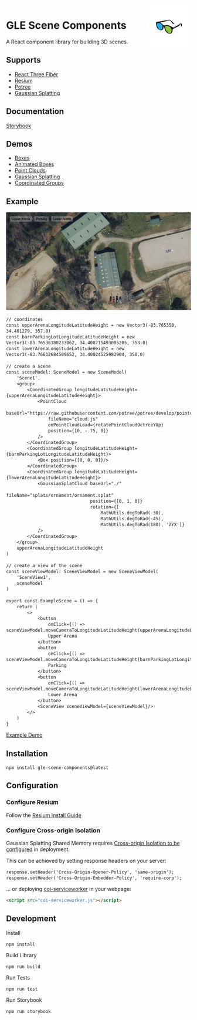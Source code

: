 <a href="/">
    <img alt="logo" src="public/images/logo-flipped.png" align="right" width="120" height="120"/>
</a>

# GLE Scene Components

A React component library for building 3D scenes.

## Supports
- [React Three Fiber](https://github.com/pmndrs/react-three-fiber)
- [Resium](https://github.com/reearth/resium)
- [Potree](https://github.com/guyettinger/gle-potree)
- [Gaussian Splatting](https://github.com/guyettinger/gle-gaussian-splat-3d)

## Documentation
[Storybook](https://guyettinger.github.io/gle-scene-components/)

## Demos
- [Boxes](https://guyettinger.github.io/gle-scene-components/?path=/story/gle-scene-components-sceneview--boxes)
- [Animated Boxes](https://guyettinger.github.io/gle-scene-components/?path=/story/gle-scene-components-sceneview--animated-boxes)
- [Point Clouds](https://guyettinger.github.io/gle-scene-components/?path=/story/gle-scene-components-sceneview--point-clouds)
- [Gaussian Splatting](https://guyettinger.github.io/gle-scene-components/?path=/story/gle-scene-components-sceneview--gaussian-splat-clouds)
- [Coordinated Groups](https://guyettinger.github.io/gle-scene-components/?path=/story/gle-scene-components-sceneview--coordinated-groups)

## Example
![example-screenshot.png](public%2Fimages%2Fexample-screenshot.png)
```tsx
// coordinates
const upperArenaLongitudeLatitudeHeight = new Vector3(-83.765350, 34.401279, 357.0)
const barnParkingLotLongitudeLatitudeHeight = new Vector3(-83.76536188233062, 34.400715493095205, 353.0)
const lowerArenaLongitudeLatitudeHeight = new Vector3(-83.76612684589652, 34.40024525982904, 350.0)

// create a scene
const sceneModel: SceneModel = new SceneModel(
    'Scene1',
    <group>
        <CoordinatedGroup longitudeLatitudeHeight={upperArenaLongitudeLatitudeHeight}>
            <PointCloud
                baseUrl="https://raw.githubusercontent.com/potree/potree/develop/pointclouds/lion_takanawa/"
                fileName="cloud.js"
                onPointCloudLoad={rotatePointCloudOctreeYUp}
                position={[0, -.75, 0]}
            />
        </CoordinatedGroup>
        <CoordinatedGroup longitudeLatitudeHeight={barnParkingLotLongitudeLatitudeHeight}>
            <Box position={[0, 0, 0]}/>
        </CoordinatedGroup>
        <CoordinatedGroup longitudeLatitudeHeight={lowerArenaLongitudeLatitudeHeight}>
            <GaussianSplatCloud baseUrl="./"
                                fileName="splats/ornament/ornament.splat"
                                position={[0, 1, 0]}
                                rotation={[
                                    MathUtils.degToRad(-30),
                                    MathUtils.degToRad(-45),
                                    MathUtils.degToRad(180), 'ZYX']}
            />
        </CoordinatedGroup>
    </group>,
    upperArenaLongitudeLatitudeHeight
)

// create a view of the scene
const sceneViewModel: SceneViewModel = new SceneViewModel(
    'SceneView1',
    sceneModel
)

export const ExampleScene = () => {
    return (
        <>
            <button
                onClick={() => sceneViewModel.moveCameraToLongitudeLatitudeHeight(upperArenaLongitudeLatitudeHeight)}>
                Upper Arena
            </button>
            <button
                onClick={() => sceneViewModel.moveCameraToLongitudeLatitudeHeight(barnParkingLotLongitudeLatitudeHeight)}>
                Parking
            </button>
            <button
                onClick={() => sceneViewModel.moveCameraToLongitudeLatitudeHeight(lowerArenaLongitudeLatitudeHeight)}>
                Lower Arena
            </button>
            <SceneView sceneViewModel={sceneViewModel}/>
        </>
    )
}
```
[Example Demo](https://guyettinger.github.io/gle-scene-components/?path=/story/gle-scene-components-sceneview--everything)

## Installation
```shell
npm install gle-scene-components@latest
```

## Configuration
### Configure Resium
Follow the [Resium Install Guide ](https://resium.reearth.io/installation)

### Configure Cross-origin Isolation
Gaussian Splatting Shared Memory requires [Cross-origin Isolation to be configured](https://web.dev/articles/coop-coep) in deployment.

This can be achieved by setting response headers on your server:
```
response.setHeader('Cross-Origin-Opener-Policy', 'same-origin');
response.setHeader('Cross-Origin-Embedder-Policy', 'require-corp');
```
... or deploying [coi-serviceworker](https://github.com/gzuidhof/coi-serviceworker) in your webpage:
```html
<script src="coi-serviceworker.js"></script>
```

## Development
Install
```
npm install
```
Build Library
```
npm run build
```
Run Tests
```
npm run test
```
Run Storybook
```
npm run storybook
```